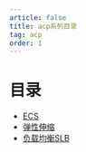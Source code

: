 ```yaml
---
article: false  
title: acp系列目录
tag: acp
order: 1
---
```


# 目录

- [ECS](ECS.md)
- [弹性伸缩](弹性伸缩.md)
- [负载均衡SLB](负载均衡SLB.md)
